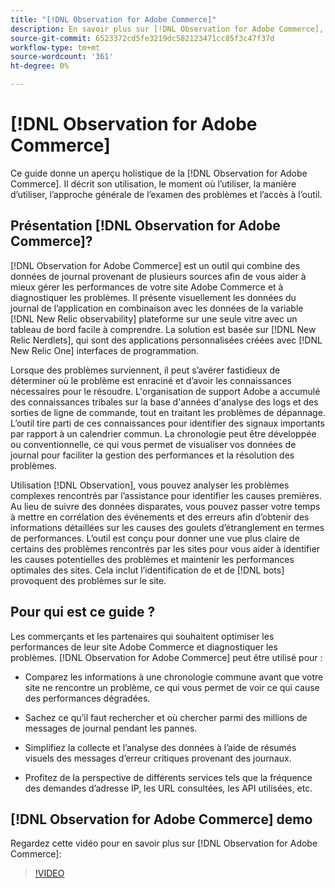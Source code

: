 ```yaml
---
title: "[!DNL Observation for Adobe Commerce]"
description: En savoir plus sur [!DNL Observation for Adobe Commerce], ses utilisations, le moment d’utilisation et comment y accéder.
source-git-commit: 6523372cd5fe3219dc582123471cc85f3c47f37d
workflow-type: tm+mt
source-wordcount: '361'
ht-degree: 0%

---
```


# [!DNL Observation for Adobe Commerce]

Ce guide donne un aperçu holistique de la [!DNL Observation for Adobe Commerce]. Il décrit son utilisation, le moment où l’utiliser, la manière d’utiliser, l’approche générale de l’examen des problèmes et l’accès à l’outil.

## Présentation [!DNL Observation for Adobe Commerce]?

[!DNL Observation for Adobe Commerce] est un outil qui combine des données de journal provenant de plusieurs sources afin de vous aider à mieux gérer les performances de votre site Adobe Commerce et à diagnostiquer les problèmes. Il présente visuellement les données du journal de l’application en combinaison avec les données de la variable [!DNL New Relic observability] plateforme sur une seule vitre avec un tableau de bord facile à comprendre. La solution est basée sur [!DNL New Relic Nerdlets], qui sont des applications personnalisées créées avec [!DNL New Relic One] interfaces de programmation.

Lorsque des problèmes surviennent, il peut s’avérer fastidieux de déterminer où le problème est enraciné et d’avoir les connaissances nécessaires pour le résoudre. L&#39;organisation de support Adobe a accumulé des connaissances tribales sur la base d&#39;années d&#39;analyse des logs et des sorties de ligne de commande, tout en traitant les problèmes de dépannage. L’outil tire parti de ces connaissances pour identifier des signaux importants par rapport à un calendrier commun. La chronologie peut être développée ou conventionnelle, ce qui vous permet de visualiser vos données de journal pour faciliter la gestion des performances et la résolution des problèmes.

Utilisation [!DNL Observation], vous pouvez analyser les problèmes complexes rencontrés par l’assistance pour identifier les causes premières. Au lieu de suivre des données disparates, vous pouvez passer votre temps à mettre en corrélation des événements et des erreurs afin d’obtenir des informations détaillées sur les causes des goulets d’étranglement en termes de performances. L’outil est conçu pour donner une vue plus claire de certains des problèmes rencontrés par les sites pour vous aider à identifier les causes potentielles des problèmes et maintenir les performances optimales des sites. Cela inclut l’identification de et de [!DNL bots] provoquent des problèmes sur le site.

## Pour qui est ce guide ?

Les commerçants et les partenaires qui souhaitent optimiser les performances de leur site Adobe Commerce et diagnostiquer les problèmes. [!DNL Observation for Adobe Commerce] peut être utilisé pour :

* Comparez les informations à une chronologie commune avant que votre site ne rencontre un problème, ce qui vous permet de voir ce qui cause des performances dégradées.

* Sachez ce qu’il faut rechercher et où chercher parmi des millions de messages de journal pendant les pannes.

* Simplifiez la collecte et l’analyse des données à l’aide de résumés visuels des messages d’erreur critiques provenant des journaux.

* Profitez de la perspective de différents services tels que la fréquence des demandes d’adresse IP, les URL consultées, les API utilisées, etc.

## [!DNL Observation for Adobe Commerce] demo

Regardez cette vidéo pour en savoir plus sur [!DNL Observation for Adobe Commerce]:

>[!VIDEO](https://video.tv.adobe.com/v/344444?quality=12)
